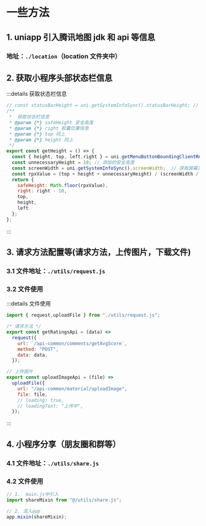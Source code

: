 # 一些方法

## 1. uniapp 引入腾讯地图 jdk 和 api 等信息

### 地址：`./location`（location 文件夹中）

## 2. 获取小程序头部状态栏信息

:::details  获取状态栏信息

``` js
// const statusBarHeight = uni.getSystemInfoSync().statusBarHeight; // 状态栏高度
/**
 *  获取状态栏信息
 * @param {*} safeHeight 安全高度
 * @param {*} right 胶囊位置信息
 * @param {*} top 同上
 * @param {*} height 同上
 */
export const getHeight = () => {
  const { height, top, left,right } = uni.getMenuButtonBoundingClientRect();
  const unnecessaryHeight = 10; // 添加的安全高度
  const screenWidth = uni.getSystemInfoSync().screenWidth;  // 获取屏幕宽度
  const rpxValue = (top + height + unnecessaryHeight) / (screenWidth / 450);  // 将 px 转化为 rpx
  return {
    safeHeight: Math.floor(rpxValue),
    right: right - 10,
    top,
    height,
    left
  };
};

```

:::

## 3. 请求方法配置等(请求方法，上传图片，下载文件)

### 3.1 文件地址：`./utils/request.js`

### 3.2 文件使用

:::details  文件使用

```js
import { request,uploadFile } from "./utils/request.js";

/* 请求方法 */
export const getRatingsApi = (data) =>
  request({
    url: `/api-common/comments/getAvgScore`,
    method: "POST",
    data: data,
  });

// 上传图片
export const uploadImageApi = (file) =>
  uploadFile({
    url: "/api-common/material/uploadImage",
    file: file,
    // loading: true,
    // loadingText: "上传中",
  });
```

:::

## 4. 小程序分享（朋友圈和群等）

### 4.1 文件地址：`./utils/share.js`

### 4.2 文件使用

```js
// 1.  main.js中引入
import shareMixin from "@/utils/share.js";

// 2. 混入app
app.mixin(shareMixin);

```
